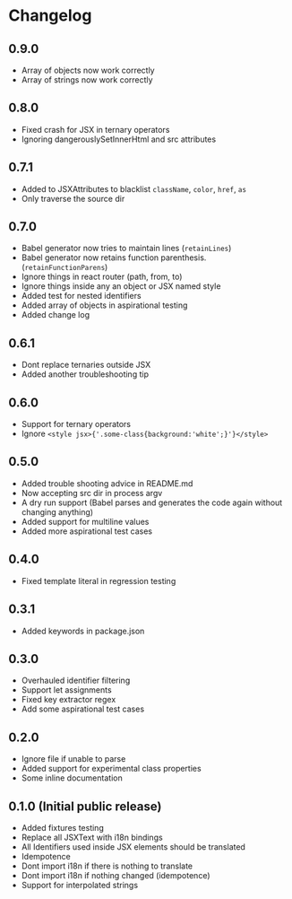 # Changelog

## 0.9.0

* Array of objects now work correctly
* Array of strings now work correctly

## 0.8.0

* Fixed crash for JSX in ternary operators
* Ignoring dangerouslySetInnerHtml and src attributes

## 0.7.1

* Added to JSXAttributes to blacklist `className`, `color`, `href`, `as`
* Only traverse the source dir

## 0.7.0

* Babel generator now tries to maintain lines (`retainLines`)
* Babel generator now retains function parenthesis. (`retainFunctionParens`)
* Ignore things in react router (path, from, to)
* Ignore things inside any an object or JSX named style
* Added test for nested identifiers
* Added array of objects in aspirational testing
* Added change log

## 0.6.1

* Dont replace ternaries outside JSX
* Added another troubleshooting tip

## 0.6.0

* Support for ternary operators
* Ignore `<style jsx>{'.some-class{background:'white';}'}</style>`

## 0.5.0

* Added trouble shooting advice in README.md
* Now accepting src dir in process argv
* A dry run support (Babel parses and generates the code again without changing anything)
* Added support for multiline values
* Added more aspirational test cases

## 0.4.0

* Fixed template literal in regression testing

## 0.3.1

* Added keywords in package.json

## 0.3.0

* Overhauled identifier filtering
* Support let assignments
* Fixed key extractor regex
* Add some aspirational test cases

## 0.2.0

* Ignore file if unable to parse
* Added support for experimental class properties
* Some inline documentation

## 0.1.0 (Initial public release)

* Added fixtures testing
* Replace all JSXText with i18n bindings
* All Identifiers used inside JSX elements should be translated
* Idempotence
* Dont import i18n if there is nothing to translate
* Dont import i18n if nothing changed (idempotence)
* Support for interpolated strings